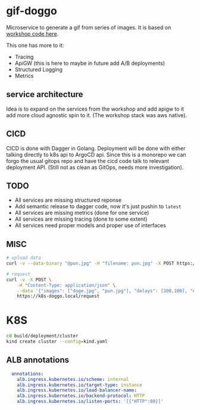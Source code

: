 # gif-doggo

Microservice to generate a gif from series of images. It is based on [workshop code here](https://github.com/dtsulik/workshop-from-idea-to-mvp).

This one has more to it:
- Tracing
- ApiGW (this is here to maybe in future add A/B deployments)
- Structured Logging
- Metrics

## service architecture

Idea is to expand on the services from the workshop and add apigw to it add more cloud agnostic spin to it. (The workshop stack was aws native).

## CICD

CICD is done with Dagger in Golang. Deployment will be done with either talking directly to k8s api to ArgoCD api. Since this is a monorepo we can forgo the usual gitops repo and have the cicd code talk to relevant deployment API. (Still not as clean as GitOps, needs more investigation).

## TODO
- All services are missing structured reponse
- Add semantic release to dagger code, now it's just pushin to `latest`
- All services are missing metrics (done for one service)
- All services are missing tracing (done to some extent)
- All services need proper models and proper use of interfaces

## MISC

```bash
# upload data
curl -v --data-binary "@pun.jpg" -H "filename: pun.jpg" -X POST https://k8s-doggo.local/upload

# request
curl -v -X POST \
    -H "Content-Type: application/json" \
    --data '{"images": ["doge.jpg", "pun.jpg"], "delays": [100,100], "output":"doggo.gif"}' \
    https://k8s-doggo.local/request
```

# K8S

```bash
cd build/deployment/cluster
kind create cluster --config=kind.yaml
```

## ALB annotations
```yaml
  annotations:
    alb.ingress.kubernetes.io/scheme: internal
    alb.ingress.kubernetes.io/target-type: instance
    alb.ingress.kubernetes.io/load-balancer-name: 
    alb.ingress.kubernetes.io/backend-protocol: HTTP
    alb.ingress.kubernetes.io/listen-ports: '[{"HTTP":80}]'
```


